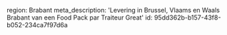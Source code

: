 region: Brabant
meta_description: 'Levering in Brussel, Vlaams en Waals Brabant van een Food Pack par Traiteur Great'
id: 95dd362b-b157-43f8-b052-234ca7f97d6a
